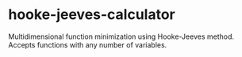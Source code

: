 # hooke-jeeves-calculator
Multidimensional function minimization using Hooke-Jeeves method.
Accepts functions with any number of variables.

